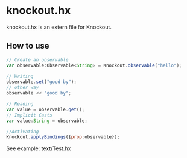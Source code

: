 # knockout.hx

knockout.hx is an extern file for Knockout.

## How to use

```javascript
// Create an observable
var observable:Observable<String> = Knockout.observable("hello");

// Writing
observable.set("good by");
// other way
observable << "good by";

// Reading
var value = observable.get();
// Implicit Casts
var value:String = observable;

//Activating
Knockout.applyBindings({prop:observable});

```

See example: text/Test.hx